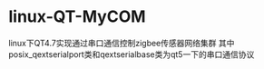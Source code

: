 # linux-QT-MyCOM
linux下QT4.7实现通过串口通信控制zigbee传感器网络集群
其中posix_qextserialport类和qextserialbase类为qt5一下的串口通信协议
